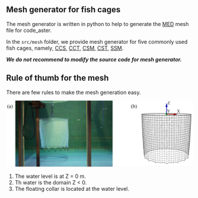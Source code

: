 ## Mesh generator for fish cages

The mesh generator is written in python to help to generate the [MED](https://www.salome-platform.org/user-section/about/med) mesh file for code_aster.

In the ```src/mesh``` folder, we provide mesh generator for five commonly used fish cages, namely, [CCS](../src/mesh/CCS.py), [CCT](../src/mesh/CCT.py), [CSM](../src/mesh/CSM.py), [CST]((../src/mesh/CST.py)), [SSM]((../src/mesh/SSm.py)).

***We do not recommend to modify the source code for mesh generator.***



## Rule of thumb for the mesh

There are few rules to make the mesh generation easy.

![Figure19](./figures/Figure19.png)

1. The water level is at Z = 0 m. 
2. Th water is the domain Z < 0. 
3. The floating collar is located at the water level.

